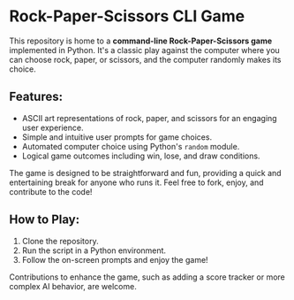 # Rock-Paper-Scissors CLI Game

This repository is home to a **command-line Rock-Paper-Scissors game** implemented in Python. It's a classic play against the computer where you can choose rock, paper, or scissors, and the computer randomly makes its choice.

## Features:
- ASCII art representations of rock, paper, and scissors for an engaging user experience.
- Simple and intuitive user prompts for game choices.
- Automated computer choice using Python's `random` module.
- Logical game outcomes including win, lose, and draw conditions.

The game is designed to be straightforward and fun, providing a quick and entertaining break for anyone who runs it. Feel free to fork, enjoy, and contribute to the code!

## How to Play:
1. Clone the repository.
2. Run the script in a Python environment.
3. Follow the on-screen prompts and enjoy the game!

Contributions to enhance the game, such as adding a score tracker or more complex AI behavior, are welcome.

